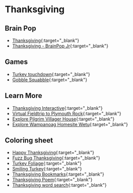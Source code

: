 # Thanksgiving

## Brain Pop

- [Thanksgiving](https://www.brainpop.com/socialstudies/ushistory/thanksgiving/){:target="\_blank"}
- [Thanksgiving - BrainPop Jr](https://jr.brainpop.com/socialstudies/holidays/thanksgiving/){:target="\_blank"}

## Games

- [Turkey touchdown](https://www.abcya.com/games/turkey_touchdown){:target="\_blank"}
- [Gobble Squabble](https://www.abcya.com/games/gobble_squabble){:target="\_blank"}

## Learn More

- [Thanksgiving Interactive](https://www.youarethehistorian.org/#/){:target="\_blank"}
- [Virtual Fieldtrip to Plymouth Rock](https://historyview.org/library/plymouth-rock/){:target="\_blank"}
- [Explore Pilgrim Villager House](https://historyview.org/library/pilgrim-villager-house/){:target="\_blank"}
- [Explore Wampanoag Homesite Wetu](https://historyview.org/library/wampanoag-homesite-wetu/){:target="\_blank"}

## Coloring sheet

- [Happy Thanksgiving](http://www.1plus1plus1equals1.com/Thanskgiving_Doodle_Coloring_Pages.pdf){:target="\_blank"}
- [Fuzz Bug Thanksgiving](https://www.abcya.com/coloring/fuzz-bug-thanksgiving){:target="\_blank"}
- [Turkey Foliage](https://www.crayola.com/free-coloring-pages/print/turkey-foliage-coloring-page/){:target="\_blank"}
- [Smiling Turkey](https://www.crayola.com/free-coloring-pages/print/thanksgiving-turkey-cartoon-coloring-page/){:target="\_blank"}
- [Thanksgiving Bookmarks](https://drive.google.com/file/d/1zklawl66HIAvR1j1Rb8Uq-sMQGrERLsk/view){:target="\_blank"}
- [Thanksgiving Poem](http://www.supercoloring.com/paper-crafts/thanksgiving-acrostic-poem-template?version=print){:target="\_blank"}
- [Thanksgiving word search](https://www.dropbox.com/s/b4236i326giss91/b%3Aw%20Thanksgiving%20word%20search%20-%20natashalh.com.pdf?dl=1){:target="\_blank"}
